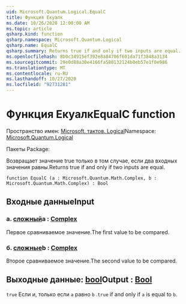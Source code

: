 ```yaml
---
uid: Microsoft.Quantum.Logical.EqualC
title: Функция Екуалк
ms.date: 10/26/2020 12:00:00 AM
ms.topic: article
qsharp.kind: function
qsharp.namespace: Microsoft.Quantum.Logical
qsharp.name: EqualC
qsharp.summary: Returns true if and only if two inputs are equal.
ms.openlocfilehash: 8b0c34915ef392e8a84706f601da71f3848a3134
ms.sourcegitcommit: 29e0d88a30e4166fa580132124b0eb57e1f0e986
ms.translationtype: MT
ms.contentlocale: ru-RU
ms.lasthandoff: 10/27/2020
ms.locfileid: "92731281"
---
```

# <a name="equalc-function"></a><span data-ttu-id="8142d-102">Функция Екуалк</span><span class="sxs-lookup"><span data-stu-id="8142d-102">EqualC function</span></span>

<span data-ttu-id="8142d-103">Пространство имен: [Microsoft. тактов. Logical](xref:Microsoft.Quantum.Logical)</span><span class="sxs-lookup"><span data-stu-id="8142d-103">Namespace: [Microsoft.Quantum.Logical](xref:Microsoft.Quantum.Logical)</span></span>

<span data-ttu-id="8142d-104">Пакеты [](https://nuget.org/packages/)</span><span class="sxs-lookup"><span data-stu-id="8142d-104">Package: [](https://nuget.org/packages/)</span></span>


<span data-ttu-id="8142d-105">Возвращает значение true только в том случае, если два входных значения равны.</span><span class="sxs-lookup"><span data-stu-id="8142d-105">Returns true if and only if two inputs are equal.</span></span>

```qsharp
function EqualC (a : Microsoft.Quantum.Math.Complex, b : Microsoft.Quantum.Math.Complex) : Bool
```


## <a name="input"></a><span data-ttu-id="8142d-106">Входные данные</span><span class="sxs-lookup"><span data-stu-id="8142d-106">Input</span></span>

### <a name="a--complex"></a><span data-ttu-id="8142d-107">а. [сложный](xref:Microsoft.Quantum.Math.Complex)</span><span class="sxs-lookup"><span data-stu-id="8142d-107">a : [Complex](xref:Microsoft.Quantum.Math.Complex)</span></span>

<span data-ttu-id="8142d-108">Первое сравниваемое значение.</span><span class="sxs-lookup"><span data-stu-id="8142d-108">The first value to be compared.</span></span>


### <a name="b--complex"></a><span data-ttu-id="8142d-109">б. [сложные](xref:Microsoft.Quantum.Math.Complex)</span><span class="sxs-lookup"><span data-stu-id="8142d-109">b : [Complex](xref:Microsoft.Quantum.Math.Complex)</span></span>

<span data-ttu-id="8142d-110">Второе сравниваемое значение.</span><span class="sxs-lookup"><span data-stu-id="8142d-110">The second value to be compared.</span></span>



## <a name="output--bool"></a><span data-ttu-id="8142d-111">Выходные данные: [bool](xref:microsoft.quantum.lang-ref.bool)</span><span class="sxs-lookup"><span data-stu-id="8142d-111">Output : [Bool](xref:microsoft.quantum.lang-ref.bool)</span></span>

<span data-ttu-id="8142d-112">`true` Если и, только если `a` равно `b` .</span><span class="sxs-lookup"><span data-stu-id="8142d-112">`true` if and only if `a` is equal to `b`.</span></span>